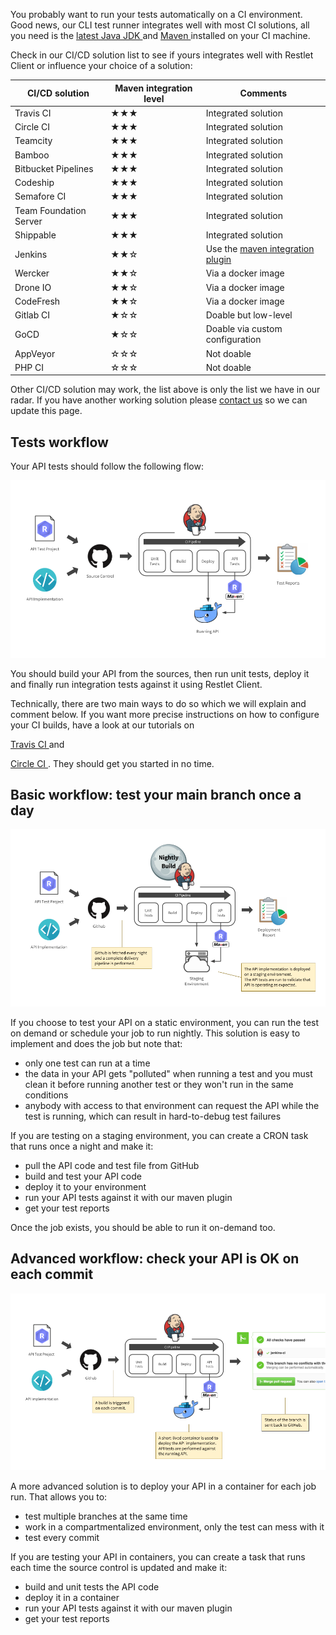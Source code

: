 You probably want to run your tests automatically on a CI environment. Good news, our CLI test runner integrates well
with most CI solutions, all you need is the
<a href="http://www.oracle.com/technetwork/java/javase/downloads/index.html" target="_blank">
latest Java JDK <i class="fa fa-external-link" aria-hidden="true"></i>
</a>
and
<a href="http://maven.apache.org/" target="_blank">
Maven <i class="fa fa-external-link" aria-hidden="true"></i>
</a> installed on your CI machine.

Check in our CI/CD solution list to see if yours integrates well with Restlet Client or influence your choice of
a solution:

|CI/CD solution|Maven integration level|Comments|
|---|---|---|
|Travis CI|★★★|Integrated solution|
|Circle CI|★★★|Integrated solution|
|Teamcity|★★★|Integrated solution|
|Bamboo|★★★|Integrated solution|
|Bitbucket Pipelines|★★★|Integrated solution|
|Codeship|★★★|Integrated solution|
|Semafore CI|★★★|Integrated solution|
|Team Foundation Server|★★★|Integrated solution|
|Shippable|★★★|Integrated solution|
|Jenkins|★★☆|Use the <a href="https://plugins.jenkins.io/maven-plugin" target="_blank">maven integration plugin <i class="fa fa-external-link" aria-hidden="true"></i></a>|
|Wercker|★★☆|Via a docker image|
|Drone IO|★★☆|Via a docker image|
|CodeFresh|★★☆|Via a docker image|
|Gitlab CI|★☆☆|Doable but low-level|
|GoCD|★☆☆|Doable via custom configuration|
|AppVeyor|☆☆☆|Not doable|
|PHP CI|☆☆☆|Not doable|

Other CI/CD solution may work, the list above is only the list we have in our radar. If you have another working
solution please <a href="mailto:support@restlet.com?subject=Could%20you%20try%20this%20CI%2FCD%20solution%3F">contact us</a>
so we can update this page.

## Tests workflow

Your API tests should follow the following flow:

![Test flow](./images/ci-general-schema.png)

You should build your API from the sources, then run unit tests, deploy it and finally run integration tests against it
using Restlet Client.

Technically, there are two main ways to do so which we will explain and comment below. If you want more precise
instructions on how to configure your CI builds, have a look at our tutorials on
<!-- TODO: add the links to the tutorials -->
<a href="" target="_blank">Travis CI <i class="fa fa-external-link" aria-hidden="true"></i></a>
and
<!-- TODO: add the links to the tutorials -->
<a href="" target="_blank">Circle CI <i class="fa fa-external-link" aria-hidden="true"></i></a>.
They should get you started in no time.

<a class="anchor" name="basic-workflow-test-your-main-branch-once-a-day"></a>
## Basic workflow: test your main branch once a day

![Basic workflow](./images/ci_nightly.png)

If you choose to test your API on a static environment, you can run the test on demand or schedule your job to run
nightly. This solution is easy to implement and does the job but note that:

* only one test can run at a time
* the data in your API gets "polluted" when running a test and you must clean it before running another test or they
won't run in the same conditions
* anybody with access to that environment can request the API while the test is running, which can result in
hard-to-debug test failures

If you are testing on a staging environment, you can create a CRON task that runs once a night and make it:

* pull the API code and test file from GitHub
* build and test your API code
* deploy it to your environment
* run your API tests against it with our maven plugin
* get your test reports

Once the job exists, you should be able to run it on-demand too.

<a class="anchor" name="advanced-workflow-check-your-api-is-ok-on-each-commit"></a>
## Advanced workflow: check your API is OK on each commit

![Advanced workflow](./images/ci_branch.png)


A more advanced solution is to deploy your API in a container for each job run. That allows you to:

* test multiple branches at the same time
* work in a compartmentalized environment, only the test can mess with it
* test every commit

If you are testing your API in containers, you can create a task that runs each time the source control is updated and
make it:

* build and unit tests the API code
* deploy it in a container
* run your API tests against it with our maven plugin
* get your test reports
